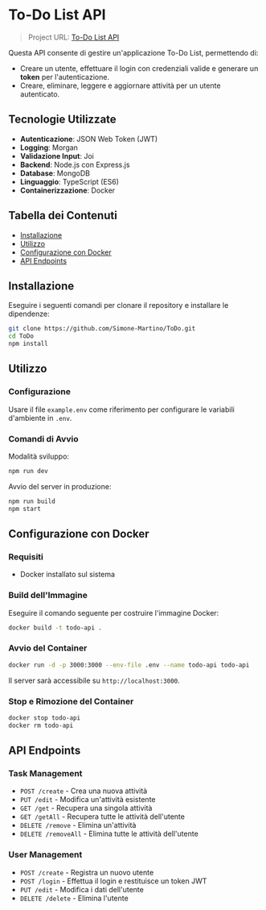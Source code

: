 # To-Do List API

> Project URL: [To-Do List API](https://roadmap.sh/projects/todo-list-api)

Questa API consente di gestire un'applicazione To-Do List, permettendo di:

- Creare un utente, effettuare il login con credenziali valide e generare un **token** per l'autenticazione.
- Creare, eliminare, leggere e aggiornare attività per un utente autenticato.

## Tecnologie Utilizzate

- **Autenticazione**: JSON Web Token (JWT)
- **Logging**: Morgan
- **Validazione Input**: Joi
- **Backend**: Node.js con Express.js
- **Database**: MongoDB
- **Linguaggio**: TypeScript (ES6)
- **Containerizzazione**: Docker

## Tabella dei Contenuti

- [Installazione](#installazione)
- [Utilizzo](#utilizzo)
- [Configurazione con Docker](#configurazione-con-docker)
- [API Endpoints](#api-endpoints)

## Installazione

Eseguire i seguenti comandi per clonare il repository e installare le dipendenze:

```bash
git clone https://github.com/Simone-Martino/ToDo.git
cd ToDo
npm install
```

## Utilizzo

### Configurazione

Usare il file `example.env` come riferimento per configurare le variabili d'ambiente in `.env`.

### Comandi di Avvio

Modalità sviluppo:

```bash
npm run dev
```

Avvio del server in produzione:

```bash
npm run build
npm start
```

## Configurazione con Docker

### Requisiti

- Docker installato sul sistema

### Build dell'Immagine

Eseguire il comando seguente per costruire l'immagine Docker:

```bash
docker build -t todo-api .
```

### Avvio del Container

```bash
docker run -d -p 3000:3000 --env-file .env --name todo-api todo-api
```

Il server sarà accessibile su `http://localhost:3000`.

### Stop e Rimozione del Container

```bash
docker stop todo-api
docker rm todo-api
```

## API Endpoints

### Task Management

- `POST /create` - Crea una nuova attività
- `PUT /edit` - Modifica un'attività esistente
- `GET /get` - Recupera una singola attività
- `GET /getAll` - Recupera tutte le attività dell'utente
- `DELETE /remove` - Elimina un'attività
- `DELETE /removeAll` - Elimina tutte le attività dell'utente

### User Management

- `POST /create` - Registra un nuovo utente
- `POST /login` - Effettua il login e restituisce un token JWT
- `PUT /edit` - Modifica i dati dell'utente
- `DELETE /delete` - Elimina l'utente
